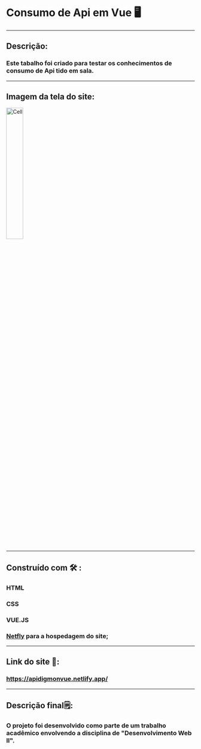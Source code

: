 # Consumo de Api em Vue 🖥️
---
## Descrição:
### Este tabalho foi criado para testar os conhecimentos de consumo de Api tido em sala.
---
## Imagem da tela do site:
<img src="https://github.com/Fredericobarbosa/Jogo_em_Vue_Heroi_Vilao/blob/main/JogoVue/img/Cell.jpg" alt="Cell" width="30%">

---
## Construído com 🛠️ :
### HTML 
### CSS
### VUE.JS
### <a href="https://www.netlify.com/">Netfly</a> para a hospedagem do site;
---
## Link do site 🔗:
### https://apidigmonvue.netlify.app/
----
##  Descrição final🗒️:
### O projeto foi desenvolvido como parte de um trabalho acadêmico envolvendo a disciplina de "Desenvolvimento Web II".
